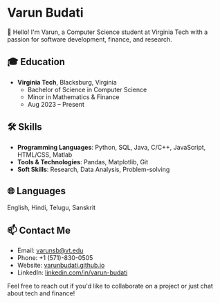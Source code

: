 # Varun Budati

👋 Hello! I'm Varun, a Computer Science student at Virginia Tech with a passion for software development, finance, and research.

## 🎓 Education
- **Virginia Tech**, Blacksburg, Virginia
  - Bachelor of Science in Computer Science
  - Minor in Mathematics & Finance
  - Aug 2023 – Present

## 🛠 Skills
- **Programming Languages**: Python, SQL, Java, C/C++, JavaScript, HTML/CSS, Matlab
- **Tools & Technologies**: Pandas, Matplotlib, Git
- **Soft Skills**: Research, Data Analysis, Problem-solving

## 🌐 Languages
English, Hindi, Telugu, Sanskrit

## 📫 Contact Me
- Email: varunsb@vt.edu
- Phone: +1 (571)-830-0505
- Website: [varunbudati.github.io](https://varunbudati.github.io)
- LinkedIn: [linkedin.com/in/varun-budati](https://www.linkedin.com/in/varun-budati)

Feel free to reach out if you'd like to collaborate on a project or just chat about tech and finance!

<!---
varunbudati/varunbudati is a ✨ special ✨ repository because its `README.md` (this file) appears on your GitHub profile.
You can click the Preview link to take a look at your changes.
--->
